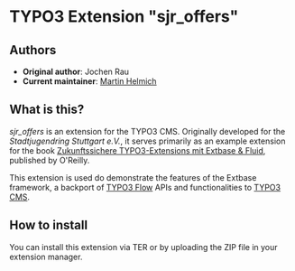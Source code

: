 TYPO3 Extension "sjr_offers"
============================

Authors
-------

- **Original author**: Jochen Rau
- **Current maintainer**: [Martin Helmich](typo3@martin-helmich.de)

What is this?
-------------

*sjr_offers* is an extension for the TYPO3 CMS. Originally developed for the
*Stadtjugendring Stuttgart e.V.*, it serves primarily as an example extension
for the book [Zukunftssichere TYPO3-Extensions mit Extbase & Fluid](http://www.oreilly.de/catalog/typo3ext2ger/),
published by O'Reilly.

This extension is used do demonstrate the features of the Extbase framework,
a backport of [TYPO3 Flow](http://flow.typo3.org) APIs and functionalities to
[TYPO3 CMS](http://typo3.org).

How to install
--------------

You can install this extension via TER or by uploading the ZIP file in your
extension manager.
